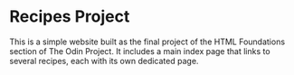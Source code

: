 # Recipes Project

This is a simple website built as the final project of the HTML Foundations section of The Odin Project. It includes a main index page that links to several recipes, each with its own dedicated page.